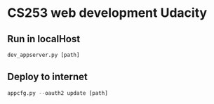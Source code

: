 CS253 web development Udacity
==================

Run in localHost
----------------

```python
dev_appserver.py [path]
```

Deploy to internet
----------------
```python
appcfg.py --oauth2 update [path]
```
